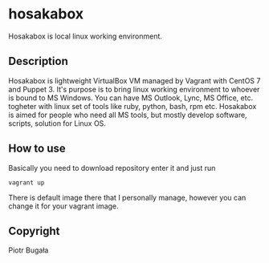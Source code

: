 # hosakabox

Hosakabox is local linux working environment.


## Description
Hosakabox is lightweight VirtualBox VM managed by Vagrant with CentOS 7 and Puppet 3. 
It's purpose is to bring linux working environment to whoever is bound to MS Windows. 
You can have MS Outlook, Lync, MS Office, etc. togheter with linux set of tools
like ruby, python, bash, rpm etc. Hosakabox is aimed for people who need all MS tools,
but mostly develop software, scripts, solution for Linux OS.


## How to use
Basically you need to download repository enter it and just run
```
vagrant up
```
There is default image there that I personally manage, however you can change it for 
your vagrant image.


## Copyright
Piotr Bugała
